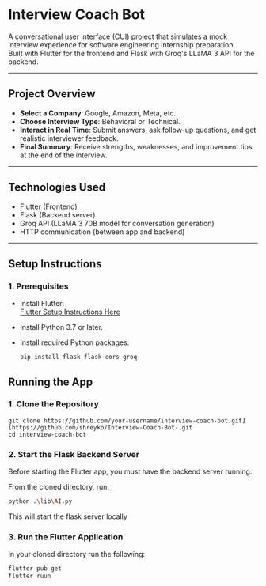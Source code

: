 # Interview Coach Bot

A conversational user interface (CUI) project that simulates a mock interview experience for software engineering internship preparation.  
Built with Flutter for the frontend and Flask with Groq's LLaMA 3 API for the backend.

---

## Project Overview

- **Select a Company**: Google, Amazon, Meta, etc.
- **Choose Interview Type**: Behavioral or Technical.
- **Interact in Real Time**: Submit answers, ask follow-up questions, and get realistic interviewer feedback.
- **Final Summary**: Receive strengths, weaknesses, and improvement tips at the end of the interview.

---

## Technologies Used

- Flutter (Frontend)
- Flask (Backend server)
- Groq API (LLaMA 3 70B model for conversation generation)
- HTTP communication (between app and backend)

---

## Setup Instructions

### 1. Prerequisites

- Install Flutter:  
    [Flutter Setup Instructions Here](https://docs.flutter.dev/get-started/install)

- Install Python 3.7 or later.
- Install required Python packages:
  ```bash
  pip install flask flask-cors groq

## Running the App

### 1. Clone the Repository
```
git clone https://github.com/your-username/interview-coach-bot.git](https://github.com/shreyko/Interview-Coach-Bot-.git
cd interview-coach-bot
```
### 2. Start the Flask Backend Server

Before starting the Flutter app, you must have the backend server running.

From the cloned directory, run:

```bash
python .\lib\AI.py
```
This will start the flask server locally

### 3. Run the Flutter Application

In your cloned directory run the following:
```bash
flutter pub get
flutter ruun
```

